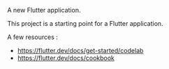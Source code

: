 A new Flutter application.

This project is a starting point for a Flutter application.

A few resources :

- https://flutter.dev/docs/get-started/codelab
- https://flutter.dev/docs/cookbook


